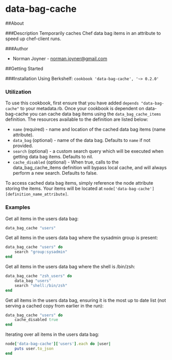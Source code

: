data-bag-cache
======

##About

###Description
Temporarily caches Chef data bag items in an attribute to speed up chef-client runs.

###Author
* Norman Joyner - <norman.joyner@gmail.com>

##Getting Started

###Installation
Using Berkshelf: ```cookbook 'data-bag-cache', '~> 0.2.0'```

### Utilization
To use this cookbook, first ensure that you have added ```depends "data-bag-cache"``` to your metadata.rb. Once your cookbook is dependent on data-bag-cache you can cache data bag items using the ```data_bag_cache_items``` definition. The resources available to the definition are listed below:

* ```name``` (required) - name and location of the cached data bag items (name attribute).
* ```data_bag``` (optional) - name of the data bag. Defaults to ```name``` if not provided.
* ```search``` (optional) - a custom search query which will be executed when getting data bag items. Defaults to nil.
* ```cache_disabled``` (optional) - When true, calls to the data_bag_cache_items definition will bypass local cache, and will always perform a new search. Defaults to false.

To access cached data bag items, simply reference the node attribute storing the items. Your items will be located at ```node['data-bag-cache'][definition_name_attribute]```.

### Examples
Get all items in the users data bag:
```ruby
data_bag_cache "users"
```

Get all items in the users data bag where the sysadmin group is present:
```ruby
data_bag_cache "users" do
    search "group:sysadmin"
end
```

Get all items in the users data bag where the shell is /bin/zsh:
```ruby
data_bag_cache "zsh_users" do
    data_bag "users"
    search "shell:/bin/zsh"
end
```

Get all items in the users data bag, ensuring it is the most up to date list (not serving a cached copy from earlier in the run):
```ruby
data_bag_cache "users" do
    cache_disabled true
end
```

Iterating over all items in the users data bag:
``` ruby
node['data-bag-cache']['users'].each do |user|
    puts user.to_json
end
```
